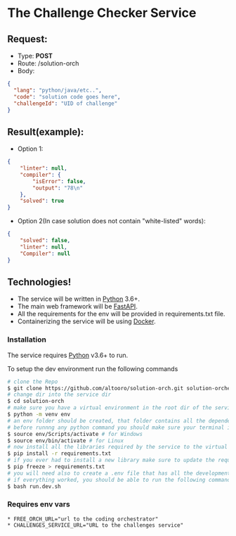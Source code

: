 # The Challenge Checker Service

## Request:
- Type: <b>POST</b>
- Route: /solution-orch
- Body:
```json
{
  "lang": "python/java/etc..",
  "code": "solution code goes here",
  "challengeId": "UID of challenge"
}
```

## Result(example):
- Option 1: 
```json
{
    "linter": null,
    "compiler": {
        "isError": false,
        "output": "78\n"
    },
    "solved": true
}
```

- Option 2(In case solution does not contain "white-listed" words):
```json
{
    "solved": false,
    "linter": null,
    "Compiler": null
}
```

## Technologies!

- The service will be written in [Python](https://python.org/) 3.6+.
- The main web framework will be [FastAPI](https://fastapi.tiangolo.com/).
- All the requirements for the env will be provided in requirements.txt file.
- Containerizing the service will be using [Docker](https://www.docker.com/).

### Installation

The service requires [Python](https://python.org/) v3.6+ to run.

To setup the dev environment run the following commands

```sh
# clone the Repo
$ git clone https://github.com/altooro/solution-orch.git solution-orchestrator
# change dir into the service dir
$ cd solution-orch
# make sure you have a virtual environment in the root dir of the service by running
$ python -m venv env
# an env folder should be created, that folder contains all the dependecies the service will need
# before runnng any python command you should make sure your terminal is using the virtual environment
$ source env/Scripts/activate # for Windows
$ source env/bin/activate # for Linux
# now install all the libraries required by the service to the virtual environment by running
$ pip install -r requirements.txt
# if you ever had to install a new library make sure to update the requirements.txt
$ pip freeze > requirements.txt
# you will need also to create a .env file that has all the development environment variables for the service
# if everything worked, you should be able to run the following command to start the server
$ bash run.dev.sh
```

### Requires env vars

    * FREE_ORCH_URL="url to the coding orchestrator"
    * CHALLENGES_SERVICE_URL="URL to the challenges service"

